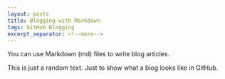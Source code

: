```yaml
---
layout: posts
title: Blogging with Markdown
tags: GitHub Blogging
excerpt_separator: <!--more-->
---
```


You can use Markdown (md) files to write blog articles.

<!--more-->

This is just a random text. Just to show what a blog looks like in GitHub.



